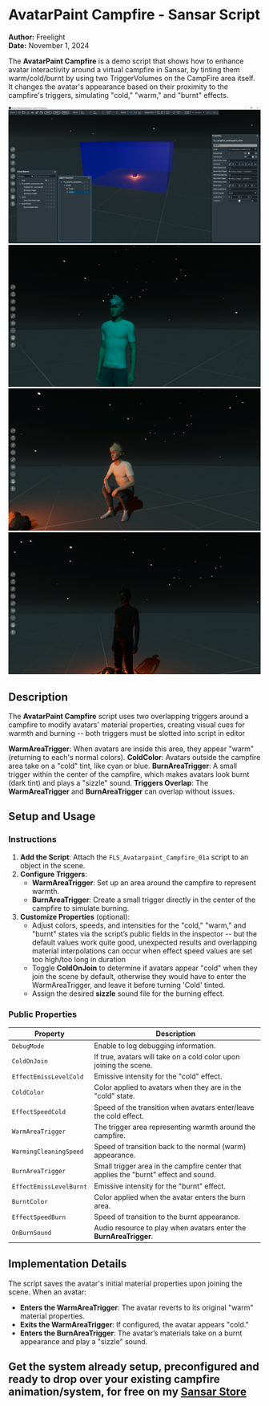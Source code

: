 # AvatarPaint Campfire - Sansar Script

**Author:** Freelight  
**Date:** November 1, 2024

The **AvatarPaint Campfire** is a demo script that shows how to enhance avatar interactivity around a virtual campfire in Sansar, by tinting them warm/cold/burnt by using two TriggerVolumes on the CampFire area itself. It changes the avatar's appearance based on their proximity to the campfire's triggers, simulating "cold," "warm," and "burnt" effects.

![Screenshot of AvatarPaint Campfire in Sansar Editor](screenshot1.png)
![Screenshot AvatarPaint Campfire @ Runtime 'Cold'](screenshot2.png)
![Screenshot AvatarPaint Campfire @ Runtime 'Warm'](screenshot3.png)
![Screenshot AvatarPaint Campfire @ Runtime 'Burnt'](screenshot4.png)

## Description

The **AvatarPaint Campfire** script uses two overlapping triggers around a campfire to modify avatars' material properties, creating visual cues for warmth and burning -- both triggers must be slotted into script in editor

**WarmAreaTrigger**: When avatars are inside this area, they appear "warm" (returning to each's normal colors).
**ColdColor**: Avatars outside the campfire area take on a "cold" tint, like cyan or blue.
**BurnAreaTrigger**: A small trigger within the center of the campfire, which makes avatars look burnt (dark tint) and plays a "sizzle" sound.
**Triggers Overlap**: The **WarmAreaTrigger** and **BurnAreaTrigger** can overlap without issues.

## Setup and Usage

### Instructions
1. **Add the Script**: Attach the `FLS_Avatarpaint_Campfire_01a` script to an object in the scene.
2. **Configure Triggers**:
   - **WarmAreaTrigger**: Set up an area around the campfire to represent warmth.
   - **BurnAreaTrigger**: Create a small trigger directly in the center of the campfire to simulate burning.
3. **Customize Properties** (optional):
   - Adjust colors, speeds, and intensities for the "cold," "warm," and "burnt" states via the script’s public fields in the inspector -- but the default values work quite good, unexpected results and overlapping material interpolations can occur when effect speed values are set too high/too long in duration
   - Toggle **ColdOnJoin** to determine if avatars appear "cold" when they join the scene by default, otherwise they would have to enter the WarmAreaTrigger, and leave it before turning 'Cold' tinted.
   - Assign the desired **sizzle** sound file for the burning effect.

### Public Properties

| Property               | Description                                                                                       |
|------------------------|---------------------------------------------------------------------------------------------------|
| `DebugMode`            | Enable to log debugging information.                                                              |
| `ColdOnJoin`           | If true, avatars will take on a cold color upon joining the scene.                                |
| `EffectEmissLevelCold` | Emissive intensity for the "cold" effect.                                                         |
| `ColdColor`            | Color applied to avatars when they are in the "cold" state.                                       |
| `EffectSpeedCold`      | Speed of the transition when avatars enter/leave the cold effect.                                 |
| `WarmAreaTrigger`      | The trigger area representing warmth around the campfire.                                         |
| `WarmingCleaningSpeed` | Speed of transition back to the normal (warm) appearance.                                         |
| `BurnAreaTrigger`      | Small trigger area in the campfire center that applies the "burnt" effect and sound.              |
| `EffectEmissLevelBurnt`| Emissive intensity for the "burnt" effect.                                                        |
| `BurntColor`           | Color applied when the avatar enters the burn area.                                               |
| `EffectSpeedBurn`      | Speed of transition to the burnt appearance.                                                      |
| `OnBurnSound`          | Audio resource to play when avatars enter the **BurnAreaTrigger**.                                |

## Implementation Details

The script saves the avatar's initial material properties upon joining the scene. When an avatar:
- **Enters the WarmAreaTrigger**: The avatar reverts to its original "warm" material properties.
- **Exits the WarmAreaTrigger**: If configured, the avatar appears "cold."
- **Enters the BurnAreaTrigger**: The avatar’s materials take on a burnt appearance and play a "sizzle" sound.

## Get the system already setup, preconfigured and ready to drop over your existing campfire animation/system, for free on my [Sansar Store](https://store.sansar.com/listings/71fd79ed-4c82-4e0d-9f11-19a650e30fb5/avatarpaint-campfire-demo-v01a)
